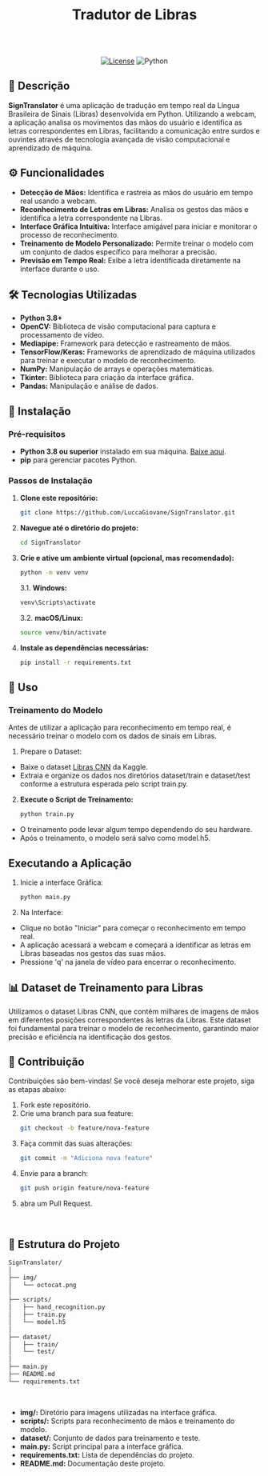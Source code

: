 <div align="center">
   <h1><b>Tradutor de Libras</b></h1><br><br>

   <a href="" target="_blank">![License](https://img.shields.io/badge/license-MIT-blue.svg)</a>
   ![Python](https://img.shields.io/badge/Python-3.8%2B-blue.svg)

</div>


## 📖 Descrição

**SignTranslator** é uma aplicação de tradução em tempo real da Língua Brasileira de Sinais (Libras) desenvolvida em Python. Utilizando a webcam, a aplicação analisa os movimentos das mãos do usuário e identifica as letras correspondentes em Libras, facilitando a comunicação entre surdos e ouvintes através de tecnologia avançada de visão computacional e aprendizado de máquina.

## ⚙️ Funcionalidades

- **Detecção de Mãos:** Identifica e rastreia as mãos do usuário em tempo real usando a webcam.
- **Reconhecimento de Letras em Libras:** Analisa os gestos das mãos e identifica a letra correspondente na Libras.
- **Interface Gráfica Intuitiva:** Interface amigável para iniciar e monitorar o processo de reconhecimento.
- **Treinamento de Modelo Personalizado:** Permite treinar o modelo com um conjunto de dados específico para melhorar a precisão.
- **Previsão em Tempo Real:** Exibe a letra identificada diretamente na interface durante o uso.

## 🛠 Tecnologias Utilizadas

- **Python 3.8+**
- **OpenCV:** Biblioteca de visão computacional para captura e processamento de vídeo.
- **Mediapipe:** Framework para detecção e rastreamento de mãos.
- **TensorFlow/Keras:** Frameworks de aprendizado de máquina utilizados para treinar e executar o modelo de reconhecimento.
- **NumPy:** Manipulação de arrays e operações matemáticas.
- **Tkinter:** Biblioteca para criação da interface gráfica.
- **Pandas:** Manipulação e análise de dados.

## 💾 Instalação

### Pré-requisitos

- **Python 3.8 ou superior** instalado em sua máquina. [Baixe aqui](https://www.python.org/downloads/).
- **pip** para gerenciar pacotes Python.

### Passos de Instalação

1. **Clone este repositório:**

   ```bash
   git clone https://github.com/LuccaGiovane/SignTranslator.git
   ```
2. **Navegue até o diretório do projeto:**
   ```bash
   cd SignTranslator
   ```
3. **Crie e ative um ambiente virtual (opcional, mas recomendado):**
   ```bash
   python -m venv venv
   ```
   3.1. **Windows:**
   ```bash
   venv\Scripts\activate
   ```
   3.2. **macOS/Linux:**
   ```bash
   source venv/bin/activate
   ```
4. **Instale as dependências necessárias:**
   ```bash
   pip install -r requirements.txt
   ```
   
## 🚀 Uso
### Treinamento do Modelo
Antes de utilizar a aplicação para reconhecimento em tempo real, é necessário treinar o modelo com os dados de sinais em Libras.

1. Prepare o Dataset:
- Baixe o dataset [Libras CNN](https://www.kaggle.com/datasets/allanpardinho/libras-cnn) da Kaggle.
- Extraia e organize os dados nos diretórios dataset/train e dataset/test conforme a estrutura esperada pelo script train.py.

2. **Execute o Script de Treinamento:**
   ```bash
   python train.py
   ```
- O treinamento pode levar algum tempo dependendo do seu hardware.
- Após o treinamento, o modelo será salvo como model.h5.

## Executando a Aplicação
1. Inicie a interface Gráfica:
   ```bash
   python main.py
   ```
2. Na Interface:
- Clique no botão "Iniciar" para começar o reconhecimento em tempo real.
- A aplicação acessará a webcam e começará a identificar as letras em Libras baseadas nos gestos das suas mãos.
- Pressione 'q' na janela de vídeo para encerrar o reconhecimento.

## 📊 Dataset de Treinamento para Libras
Utilizamos o dataset Libras CNN, que contém milhares de imagens de mãos em diferentes posições correspondentes às letras da Libras. Este dataset foi fundamental para treinar o modelo de reconhecimento, garantindo maior precisão e eficiência na identificação dos gestos.

## 🤝 Contribuição
Contribuições são bem-vindas! Se você deseja melhorar este projeto, siga as etapas abaixo:

1. Fork este repositório.
1. Crie uma branch para sua feature:
   ```bash
   git checkout -b feature/nova-feature
   ```
3. Faça commit das suas alterações:
   ```bash
   git commit -m "Adiciona nova feature"
   ```
4. Envie para a branch:
   ```bash
   git push origin feature/nova-feature
   ```
5. abra um Pull Request.

<br> 

## 📂 Estrutura do Projeto
```bash
SignTranslator/
│
├── img/
│   └── octocat.png
│
├── scripts/
│   ├── hand_recognition.py
│   ├── train.py
│   └── model.h5
│
├── dataset/
│   ├── train/
│   └── test/
│
├── main.py
├── README.md
└── requirements.txt
```

<br>

- **img/:** Diretório para imagens utilizadas na interface gráfica.
- **scripts/:** Scripts para reconhecimento de mãos e treinamento do modelo.
- **dataset/:** Conjunto de dados para treinamento e teste.
- **main.py:** Script principal para a interface gráfica.
- **requirements.txt:** Lista de dependências do projeto.
- **README.md:** Documentação deste projeto.
